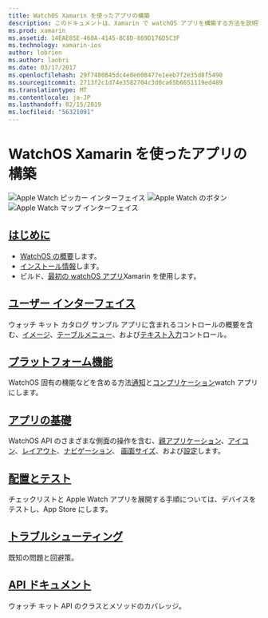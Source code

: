 ```yaml
---
title: WatchOS Xamarin を使ったアプリの構築
description: このドキュメントは、Xamarin で watchOS アプリを構築する方法を説明するさまざまなガイドにリンクしています。 リンクのガイドは、作業の開始、watchOS ユーザー インターフェイス コントロール、watchOS 機能、デプロイし、テスト、およびトラブルシューティングについて説明します。
ms.prod: xamarin
ms.assetid: 14EAE85E-460A-4145-8C8D-869D176D5C3F
ms.technology: xamarin-ios
author: lobrien
ms.author: laobri
ms.date: 03/17/2017
ms.openlocfilehash: 29f7480845dc4e8e608477e1eeb7f2e35d8f5490
ms.sourcegitcommit: 2713f2c1d74e3582704c3d0ca65b6651119ed489
ms.translationtype: MT
ms.contentlocale: ja-JP
ms.lasthandoff: 02/15/2019
ms.locfileid: "56321091"
---
```

# <a name="building-watchos-apps-with-xamarin"></a>WatchOS Xamarin を使ったアプリの構築

![Apple Watch ピッカー インターフェイス](images/watch1.png) ![Apple Watch のボタン](images/watch2.png) ![Apple Watch マップ インターフェイス](images/watch3.png)

<!-- watch images courtesy of http://infinitapps.com/bezel/ -->

## <a name="getting-startedioswatchosget-startedindexmd"></a>[はじめに](~/ios/watchos/get-started/index.md)

* [WatchOS の概要](~/ios/watchos/get-started/intro-to-watchos.md)します。
* [インストール情報](~/ios/watchos/get-started/installation.md)します。
* ビルド、[最初の watchOS アプリ](~/ios/watchos/get-started/hello-watch.md)Xamarin を使用します。

## <a name="user-interfaceioswatchosuser-interfaceindexmd"></a>[ユーザー インターフェイス](~/ios/watchos/user-interface/index.md)

ウォッチ キット カタログ サンプル アプリに含まれるコントロールの概要を含む、[イメージ](~/ios/watchos/user-interface/image.md)、[テーブル](~/ios/watchos/user-interface/menu.md)[メニュー](~/ios/watchos/user-interface/menu.md)、および[テキスト入力](~/ios/watchos/user-interface/text-input.md)コントロール。

## <a name="platform-featuresplatformindexmd"></a>[プラットフォーム機能](platform/index.md)

WatchOS 固有の機能などを含める方法[通知](~/ios/watchos/platform/notifications.md)と[コンプリケーション](~/ios/watchos/platform/complications.md)watch アプリにします。

## <a name="app-fundamentalsioswatchosapp-fundamentalsindexmd"></a>[アプリの基礎](~/ios/watchos/app-fundamentals/index.md)

WatchOS API のさまざまな側面の操作を含む、[親アプリケーション](~/ios/watchos/app-fundamentals/parent-app.md)、[アイコン](~/ios/watchos/app-fundamentals/icons.md)、[レイアウト](~/ios/watchos/app-fundamentals/layout.md)、[ナビゲーション](~/ios/watchos/app-fundamentals/navigation.md)、 [画面サイズ](~/ios/watchos/app-fundamentals/screen-sizes.md)、および[設定](~/ios/watchos/app-fundamentals/settings.md)します。

## <a name="deployment-and-testingioswatchosdeploy-testindexmd"></a>[配置とテスト](~/ios/watchos/deploy-test/index.md)

チェックリストと Apple Watch アプリを展開する手順については、デバイスをテストし、App Store にします。

## <a name="troubleshootingioswatchostroubleshootingmd"></a>[トラブルシューティング](~/ios/watchos/troubleshooting.md)

既知の問題と回避策。

## <a name="api-documentationxrefwatchkit"></a>[API ドキュメント](xref:WatchKit)

ウォッチ キット API のクラスとメソッドのカバレッジ。
